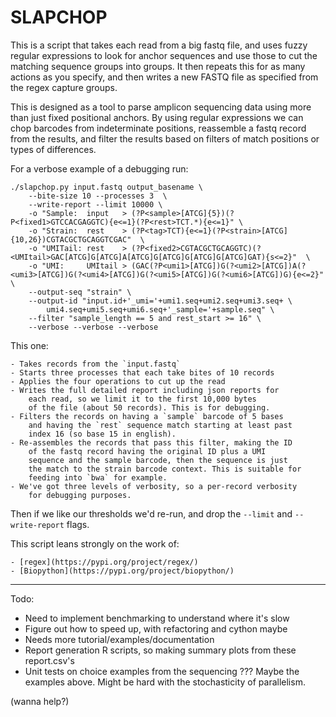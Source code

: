 
# SLAPCHOP

This is a script that takes each read from a big fastq file, and
uses fuzzy regular expressions to look for anchor sequences and 
use those to cut the matching sequence groups into groups. 
It then repeats this for as many actions
as you specify, and then writes a new FASTQ file as specified from
the regex capture groups. 

This is designed as a tool to parse amplicon sequencing data using
more than just fixed positional anchors. By using regular expressions
we can chop barcodes from indeterminate positions, reassemble a 
fastq record from the results, and filter the results based on 
filters of match positions or types of differences.

For a verbose example of a debugging run:

    ./slapchop.py input.fastq output_basename \
        --bite-size 10 --processes 3  \
        --write-report --limit 10000 \
        -o "Sample:  input   > (?P<sample>[ATCG]{5})(?P<fixed1>GTCCACGAGGTC){e<=1}(?P<rest>TCT.*){e<=1}" \
        -o "Strain:  rest    > (?P<tag>TCT){e<=1}(?P<strain>[ATCG]{10,26})CGTACGCTGCAGGTCGAC"  \
        -o "UMITail: rest    > (?P<fixed2>CGTACGCTGCAGGTC)(?<UMItail>GAC[ATCG]G[ATCG]A[ATCG]G[ATCG]G[ATCG]G[ATCG]GAT){s<=2}"  \
        -o "UMI:     UMItail > (GAC(?P<umi1>[ATCG])G(?<umi2>[ATCG])A(?<umi3>[ATCG])G(?<umi4>[ATCG])G(?<umi5>[ATCG])G(?<umi6>[ATCG])G){e<=2}"  \
        --output-seq "strain" \
        --output-id "input.id+'_umi='+umi1.seq+umi2.seq+umi3.seq+ \
            umi4.seq+umi5.seq+umi6.seq+'_sample='+sample.seq" \
        --filter "sample_length == 5 and rest_start >= 16" \
        --verbose --verbose --verbose

This one:

    - Takes records from the `input.fastq`
    - Starts three processes that each take bites of 10 records
    - Applies the four operations to cut up the read
    - Writes the full detailed report including json reports for 
        each read, so we limit it to the first 10,000 bytes
        of the file (about 50 records). This is for debugging.
    - Filters the records on having a `sample` barcode of 5 bases 
        and having the `rest` sequence match starting at least past
        index 16 (so base 15 in english).
    - Re-assembles the records that pass this filter, making the ID
        of the fastq record having the original ID plus a UMI 
        sequence and the sample barcode, then the sequence is just
        the match to the strain barcode context. This is suitable for
        feeding into `bwa` for example.
    - We've got three levels of verbosity, so a per-record verbosity
        for debugging purposes.

Then if we like our thresholds we'd re-run, and drop the `--limit`
and `--write-report` flags.

This script leans strongly on the work of:

    - [regex](https://pypi.org/project/regex/)
    - [Biopython](https://pypi.org/project/biopython/)

---

Todo:

- Need to implement benchmarking to understand where it's slow
- Figure out how to speed up, with refactoring and cython maybe
- Needs more tutorial/examples/documentation
- Report generation R scripts, so making summary plots from these 
    report.csv's
- Unit tests on choice examples from the sequencing ??? Maybe the
    examples above. Might be hard with the stochasticity of
    parallelism.

(wanna help?)
